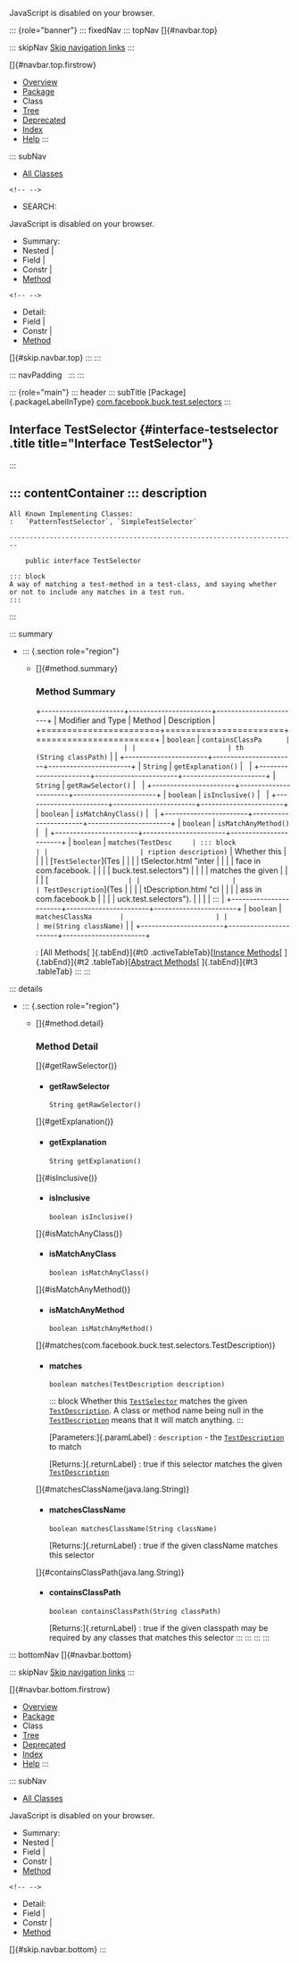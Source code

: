 <div>

JavaScript is disabled on your browser.

</div>

::: {role="banner"}
::: fixedNav
::: topNav
[]{#navbar.top}

::: skipNav
[Skip navigation links](#skip.navbar.top "Skip navigation links")
:::

[]{#navbar.top.firstrow}

-   [Overview](../../../../../index.html)
-   [Package](package-summary.html)
-   Class
-   [Tree](package-tree.html)
-   [Deprecated](../../../../../deprecated-list.html)
-   [Index](../../../../../index-all.html)
-   [Help](../../../../../help-doc.html)
:::

::: subNav
-   [All Classes](../../../../../allclasses.html)

```{=html}
<!-- -->
```
-   SEARCH:

<div>

<div>

JavaScript is disabled on your browser.

</div>

</div>

<div>

-   Summary: 
-   Nested \| 
-   Field \| 
-   Constr \| 
-   [Method](#method.summary)

```{=html}
<!-- -->
```
-   Detail: 
-   Field \| 
-   Constr \| 
-   [Method](#method.detail)

</div>

[]{#skip.navbar.top}
:::
:::

::: navPadding
 
:::
:::

::: {role="main"}
::: header
::: subTitle
[Package]{.packageLabelInType} [com.facebook.buck.test.selectors](package-summary.html)
:::

## Interface TestSelector {#interface-testselector .title title="Interface TestSelector"}
:::

::: contentContainer
::: description
-   

    All Known Implementing Classes:
    :   `PatternTestSelector`, `SimpleTestSelector`

    ------------------------------------------------------------------------

        public interface TestSelector

    ::: block
    A way of matching a test-method in a test-class, and saying whether
    or not to include any matches in a test run.
    :::
:::

::: summary
-   ::: {.section role="region"}
    -   []{#method.summary}

        ### Method Summary

        +-----------------------+-----------------------+-----------------------+
        | Modifier and Type     | Method                | Description           |
        +=======================+=======================+=======================+
        | `boolean`             | `containsClassPa      |                       |
        |                       | th​(String classPath)` |                       |
        +-----------------------+-----------------------+-----------------------+
        | `String`              | `getExplanation()`    |                       |
        +-----------------------+-----------------------+-----------------------+
        | `String`              | `getRawSelector()`    |                       |
        +-----------------------+-----------------------+-----------------------+
        | `boolean`             | `isInclusive()`       |                       |
        +-----------------------+-----------------------+-----------------------+
        | `boolean`             | `isMatchAnyClass()`   |                       |
        +-----------------------+-----------------------+-----------------------+
        | `boolean`             | `isMatchAnyMethod()`  |                       |
        +-----------------------+-----------------------+-----------------------+
        | `boolean`             | `matches​(TestDesc     | ::: block             |
        |                       | ription description)` | Whether this          |
        |                       |                       | [`TestSelector`](Tes  |
        |                       |                       | tSelector.html "inter |
        |                       |                       | face in com.facebook. |
        |                       |                       | buck.test.selectors") |
        |                       |                       | matches the given     |
        |                       |                       | [`                    |
        |                       |                       | TestDescription`](Tes |
        |                       |                       | tDescription.html "cl |
        |                       |                       | ass in com.facebook.b |
        |                       |                       | uck.test.selectors"). |
        |                       |                       | :::                   |
        +-----------------------+-----------------------+-----------------------+
        | `boolean`             | `matchesClassNa       |                       |
        |                       | me​(String className)` |                       |
        +-----------------------+-----------------------+-----------------------+

        : [All Methods[ ]{.tabEnd}]{#t0 .activeTableTab}[[Instance
        Methods](javascript:show(2);)[ ]{.tabEnd}]{#t2
        .tableTab}[[Abstract
        Methods](javascript:show(4);)[ ]{.tabEnd}]{#t3 .tableTab}
    :::
:::

::: details
-   ::: {.section role="region"}
    -   []{#method.detail}

        ### Method Detail

        []{#getRawSelector()}

        -   #### getRawSelector

            ``` methodSignature
            String getRawSelector()
            ```

        []{#getExplanation()}

        -   #### getExplanation

            ``` methodSignature
            String getExplanation()
            ```

        []{#isInclusive()}

        -   #### isInclusive

            ``` methodSignature
            boolean isInclusive()
            ```

        []{#isMatchAnyClass()}

        -   #### isMatchAnyClass

            ``` methodSignature
            boolean isMatchAnyClass()
            ```

        []{#isMatchAnyMethod()}

        -   #### isMatchAnyMethod

            ``` methodSignature
            boolean isMatchAnyMethod()
            ```

        []{#matches(com.facebook.buck.test.selectors.TestDescription)}

        -   #### matches

            ``` methodSignature
            boolean matches​(TestDescription description)
            ```

            ::: block
            Whether this
            [`TestSelector`](TestSelector.html "interface in com.facebook.buck.test.selectors")
            matches the given
            [`TestDescription`](TestDescription.html "class in com.facebook.buck.test.selectors").
            A class or method name being null in the
            [`TestDescription`](TestDescription.html "class in com.facebook.buck.test.selectors")
            means that it will match anything.
            :::

            [Parameters:]{.paramLabel}
            :   `description` - the
                [`TestDescription`](TestDescription.html "class in com.facebook.buck.test.selectors")
                to match

            [Returns:]{.returnLabel}
            :   true if this selector matches the given
                [`TestDescription`](TestDescription.html "class in com.facebook.buck.test.selectors")

        []{#matchesClassName(java.lang.String)}

        -   #### matchesClassName

            ``` methodSignature
            boolean matchesClassName​(String className)
            ```

            [Returns:]{.returnLabel}
            :   true if the given className matches this selector

        []{#containsClassPath(java.lang.String)}

        -   #### containsClassPath

            ``` methodSignature
            boolean containsClassPath​(String classPath)
            ```

            [Returns:]{.returnLabel}
            :   true if the given classpath may be required by any
                classes that matches this selector
    :::
:::
:::
:::

::: bottomNav
[]{#navbar.bottom}

::: skipNav
[Skip navigation links](#skip.navbar.bottom "Skip navigation links")
:::

[]{#navbar.bottom.firstrow}

-   [Overview](../../../../../index.html)
-   [Package](package-summary.html)
-   Class
-   [Tree](package-tree.html)
-   [Deprecated](../../../../../deprecated-list.html)
-   [Index](../../../../../index-all.html)
-   [Help](../../../../../help-doc.html)
:::

::: subNav
-   [All Classes](../../../../../allclasses.html)

<div>

<div>

JavaScript is disabled on your browser.

</div>

</div>

<div>

-   Summary: 
-   Nested \| 
-   Field \| 
-   Constr \| 
-   [Method](#method.summary)

```{=html}
<!-- -->
```
-   Detail: 
-   Field \| 
-   Constr \| 
-   [Method](#method.detail)

</div>

[]{#skip.navbar.bottom}
:::
